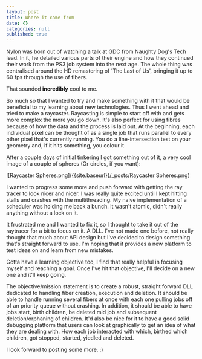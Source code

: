 ```yaml
---
layout: post
title: Where it came from
date: {}
categories: null
published: true
---
```



Nylon was born out of watching a talk at GDC from Naughty Dog's Tech lead. In it, he detailed various parts of their engine and how they continued their work from the PS3 job system into the next age.
The whole thing was centralised around the HD remastering of 'The Last of Us', bringing it up to 60 fps through the use of fibers. 

That sounded **incredibly** cool to me.

So much so that I wanted to try and make something with it that would be beneficial to my learning about new technologies. Thus I went ahead and tried to make a raycaster. 
Raycasting is simple to start off with and gets more complex the more you go down. It's also perfect for using fibres because of how the data and the process is laid out.
At the beginning, each individual pixel can be thought of as a single job that runs parallel to every other pixel that's currently running. You do a line-intersection test on your geometry and, if it hits something, you colour it

After a couple days of initial tinkering I got something out of it, a very cool image of a couple of spheres (Or circles, if you want):

![Raycaster Spheres.png]({{site.baseurl}}/_posts/Raycaster Spheres.png)

I wanted to progress some more and push forward with getting the ray tracer to look nicer and nicer.
I was really quite excited until I kept hitting stalls and crashes with the multithreading. My naive implementation of a scheduler was holding me back a bunch. It wasn't atomic, didn't really anything without a lock on it.

It frustrated me and I wanted to fix it, so I thought to take it out of the raytracer for a bit to focus on it. A DLL. I've not made one before, not really thought that much about API design but I've decided to design something that's straight forward to use.
I'm hoping that it provides a new platform to test ideas on and learn from new mistakes.

Gotta have a learning objective too, I find that really helpful in focusing myself and reaching a goal. Once I've hit that objective, I'll decide on a new one and it'll keep going.

The objective/mission statement is to create a robust, straight forward DLL dedicated to handling fiber creation, execution and deletion. It should be able to handle running several fibers at once with each one pulling jobs off of an priority queue without crashing.
In addition, it should be able to have jobs start, birth children, be deleted mid job and subsequent deletion/orphaning of children. It'd also be nice for it to have a good solid debugging platform that users can look at graphically to get an idea of what they are dealing with.
How each job interacted with which, birthed which children, got stopped, started, yiedled and deleted.

I look forward to posting some more. :)
